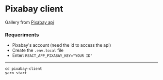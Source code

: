 # Pixabay client

Gallery from [Pixabay api](https://pixabay.com/)

### Requeriments

* Pixabay's account (need the id to access the api)
* Create the `.env.local` file
 * Enter: `REACT_APP_PIXABAY_KEY="YOUR ID"`

---

    cd pixabay-client
    yarn start